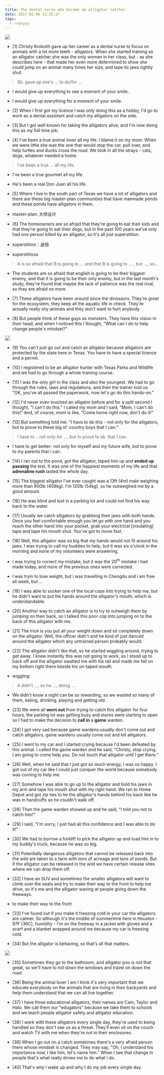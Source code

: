 ```yaml
---
title: The dental nurse who become am alligator catcher
date: 2017-02-06 22:25:27
tags:
  - rrdnyyy
---
```


![](http://ichef.bbci.co.uk/news/660/cpsprodpb/CACF/production/_93591915_christykrobothalligatorkiss.jpg)

<!-- more -->
- [1] Christy Kroboth gave up her career as a dental nurse to focus on animals with a lot more teeth - alligators. When she started training as an alligator catcher she was the only woman in her class, but - as she describes here - that made her even more determined to show she could jump on an animal many times her size, and tape its jaws tightly shut.

> Sb. gave up one's ... to do/for ...

- I would give up everything to see a moment of your smile.
- I would give up everything for a moment of your smile.


- [2] When I first got my licence I was only doing this as a hobby, I'd go to work as a dental assistant and catch my alligators on the side.

- [3] But I got well known for taking the alligators alive, and I'm now doing this as my full time job.

- [4] I've been a true animal lover all my life. I blame it on my mom. When we were little she was the one that would stop the car, pull over, and help turtles and ducks cross the road. We took in all the strays - cats, dogs, whatever needed a home.


> I've been a true ... all my life.

- I've been a true gourmet all my life.
- He's been a real Don Juan all his life.


- [5] Where I live in the south part of Texas we have a lot of alligators and there are these big master-plan communities that have manmade ponds and these ponds have alligators in them.

- master-plan: 大师设计


- [6] The homeowners are so afraid that they're going to eat their kids and that they're going to eat their dogs, but in the past 100 years we've only had one person killed by an alligator, so it's all just superstition.

- superstition：迷信
-  superstitious

> A is so afraid that B is going to ... and that B is going to ... , but ..., so...

- The students are so afraid that english is going to be their biggest enemy, and that it is going to be their only enemy, but in the last month's study, they're found that maybe the lack of patience was the real rival, so they are afraid no more.


- [7] These alligators have been around since the dinosaurs. They're great for the ecosystem, they keep all the aquatic life in check. They're actually really shy animals and they don't want to hurt anybody.

- [8] But people think of these guys as monsters. They have this vision in their head, and when I noticed this I thought, "What can I do to help change people's mindset?"

![](http://ichef.bbci.co.uk/news/624/cpsprodpb/DA50/production/_93688855_f133ce71-9e7f-4581-a528-9642dae71aa1.jpg)


- [9] You can't just go out and catch an alligator because alligators are protected by the state here in Texas. You have to have a special licence and a permit.

- [10] I registered to be an alligator hunter with Texas Parks and Wildlife and we had to go through a whole training course.

- [11] I was the only girl in the class and also the youngest. We had to go through the rules, laws and regulations, and then the trainer told us: "OK, you've all passed the paperwork, now let's go do this hands-on."

- [12] I'd never even touched an alligator before and for a split second I thought, "I can't do this." I called my mom and I said, "Mom, I can't do this!" And, of course, mom is like, "Come home right now, don't do it!"

- [13] But something told me: "I have to do this - not only for the alligators, but to prove to these big ol' country boys that I can."

> I have to .. not only for ..., but to prove to sb. that I can.

- I have to get better- not only for myself and my future wife, but to prove to my parents that i can.



- [14] I ran out to the pond, got the alligator, taped him up and **ended up passing** the test. It was one of the happiest moments of my life and that **adrenaline rush** lasted the whole day.

- [15] The biggest alligator I've ever caught was a 13ft (4m) male weighing more than 900lb (408kg). I'm 120lb (54kg), so he outweighed me by a good amount.

- [16] He was blind and lost in a parking lot and could not find his way back to the water.

- [17] Usually we catch alligators by grabbing their jaws with both hands. Once you feel comfortable enough you let go with one hand and you reach the other hand into your pocket, grab your electrical [insulating] tape and tape his mouth shut. You've got to move fast.

- [18] Well, this alligator was so big that my hands would not fit around his jaws. I was trying to call my buddies to help, but it was six o'clock in the morning and none of my volunteers were answering.

- I was trying to correct my mistake, but it was the 20<sup>th</sup> mistake i had made today, and more of the previous ones were corrected.
- I was tryin to lose weight, but i was travelling in Chengdu and i am free all week, but ...



- [19] I was able to sucker one of the local cops into trying to help me, but he didn't want to put his hands around the alligator's mouth, which is understandable.

- [20] Another way to catch an alligator is to try to outweigh them by jumping on their back, so I talked this poor cop into jumping on to the back of this alligator with me.

- [21] The trick is you put all your weight down and sit completely down on the alligator. Well, the officer didn't and he kind of just danced around the alligator which any untrained person probably would.

- [22] The alligator didn't like that, so he started wiggling around, trying to get away. I knew instantly this was not going to work, so I stood up to back off and the alligator swatted me with his tail and made me fall on my bottom right there beside his un-taped mouth.

- wiggling

>A didn't ..., so he ..., doing ....

- We didn't know a night can be so rewarding, so we wasted so many of them, eating, drinking, playing and getting old.


- [23] We were all **worn out** from trying to catch this alligator for four hours, the parking lot was getting busy and stores were starting to open so I had to make the decision to **call in** a **game** warden.

- [24] I got very sad because game wardens usually don't come out and catch alligators, game wardens usually come out and kill alligators.

- [25] I went to my car and I started crying because I'd been defeated by this animal. I called the game warden and he said, "Christy, stop crying. I am going to come help you. Do not touch that alligator until I get there.”

- [26] Well, when he said that I just got so much energy, I was so happy. I got out of my car like I could just conquer the world because somebody was coming to help me.

- [27] Somehow I was able to go up to the alligator and hold his jaws in my arm and tape his mouth shut with my right hand. We ran to Home Depot and got zip ties to tie the alligator's hands behind his back like he was in handcuffs so he couldn't walk off.

- [28] Then the game warden showed up and he said, "I told you not to catch him!"

- [29] I said, "I'm sorry, I just had all this confidence and I was able to do it!"

- [30] We had to borrow a forklift to pick the alligator up and load him in to my buddy's truck, because he was so big.

- [31] Potentially dangerous alligators that cannot be released back into the wild are taken to a farm with tons of acreage and tons of ponds. But if the alligator can be released in the wild we have certain release sites where we can drop them off.

- [32] I have an SUV and sometimes the smaller alligators will want to climb over the seats and try to make their way to the front to help me drive, so it's me and the alligator waving at people going down the freeways.

- to make their way to the front


- [33] I've found out if you make it freezing cold in your car the alligators are calmer. So although it's the middle of summertime here in Houston - 97F (36C), humidity - I'm on the freeway in a jacket with gloves and a scarf and a blanket wrapped around me because my car is freezing cold.

- [34] But the alligator is behaving, so that's all that matters.

![](http://ichef-1.bbci.co.uk/news/624/cpsprodpb/B340/production/_93688854_busteralligatorcar976.jpg)

- [35] Sometimes they go to the bathroom, and alligator poo is not that great, so we'll have to roll down the windows and travel on down the road.

- [36] Being the animal lover I am I think it's very important that we educate everybody on the animals that are living in their backyards and help them understand that we can all live together.

- [37] I have three educational alligators, their names are Cam, Taylor and Halo. We call them our "edugators" because we take them to schools and we teach people alligator safety and alligator education.

- [38] I work with these alligators every single day, they're used to being handled so they don't see us as a threat. They'll even sit on the couch and watch TV with me when they're not in their enclosures.

- [39] When I go out on a catch sometimes there's a very afraid person there whose mindset is changed. They may say, "Oh, I understand his importance now, I like him, let's name him." When I see that change in people that's what really drives me to do what I do.

- [40] That's why I wake up and why I do my job every single day.
